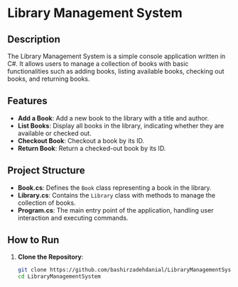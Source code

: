 # Library Management System

## Description

The Library Management System is a simple console application written in C#. It allows users to manage a collection of books with basic functionalities such as adding books, listing available books, checking out books, and returning books.

## Features

- **Add a Book**: Add a new book to the library with a title and author.
- **List Books**: Display all books in the library, indicating whether they are available or checked out.
- **Checkout Book**: Checkout a book by its ID.
- **Return Book**: Return a checked-out book by its ID.

## Project Structure

- **Book.cs**: Defines the `Book` class representing a book in the library.
- **Library.cs**: Contains the `Library` class with methods to manage the collection of books.
- **Program.cs**: The main entry point of the application, handling user interaction and executing commands.

## How to Run

1. **Clone the Repository**:
   ```sh
   git clone https://github.com/bashirzadehdanial/LibraryManagementSystem.git
   cd LibraryManagementSystem
